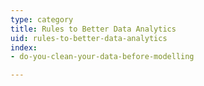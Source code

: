 ```yaml
---
type: category
title: Rules to Better Data Analytics
uid: rules-to-better-data-analytics
index:
- do-you-clean-your-data-before-modelling

---
```



